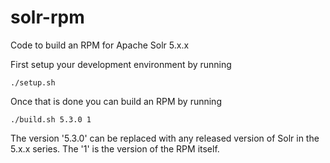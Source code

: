 # solr-rpm
Code to build an RPM for Apache Solr 5.x.x

First setup your development environment by running

    ./setup.sh

Once that is done you can build an RPM by running

    ./build.sh 5.3.0 1

The version '5.3.0' can be replaced with any released version of Solr in the 5.x.x series.  The '1' is the version of the RPM itself.
